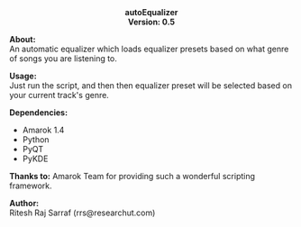 <div align="center">
<b>autoEqualizer</b><br>
<b>Version: 0.5</b>
</div>

<p>
<b>About:</b><br>
An automatic equalizer which loads equalizer presets based on what genre of songs you are listening to.
</p>

<p>
<b>Usage:</b><br>
Just run the script, and then then equalizer preset will be selected based on your current track's genre.
</p>

<p>
<b>Dependencies:</b><br>
<ul>
<li>Amarok 1.4</li>
<li>Python</li>
<li>PyQT</li>
<li>PyKDE</li>
</ul>
</p>

<p>
<b>Thanks to:</b>
Amarok Team for providing such a wonderful scripting framework.
</p>

<p>
<b>Author:</b><br>
Ritesh Raj Sarraf (rrs@researchut.com)
</p>

